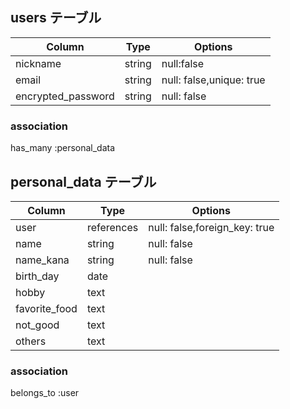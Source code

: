 ## users テーブル

| Column           | Type  | Options                        |
| ------           | ------| ------------------------------ |
|nickname          |string | null:false                     |
|email             |string | null: false,unique: true       |
|encrypted_password|string | null: false                    |

### association
has_many :personal_data

## personal_data テーブル
| Column              | Type     | Options                        |
| ------              | ------   | ------------------------------ |
|user                 |references|null: false,foreign_key: true   |
|name                 |string    | null: false                    |
|name_kana            |string    | null: false                    |
|birth_day            |date      |                                |
|hobby                |text      |                                |
|favorite_food        |text      |                                |
|not_good             |text      |                                |
|others               |text      |                                |

### association
belongs_to :user